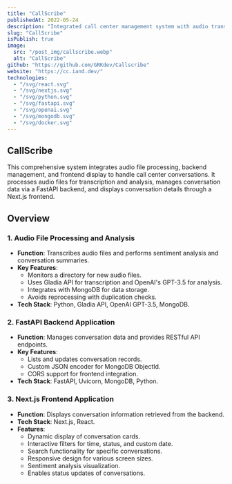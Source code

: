 ```yaml
---
title: "CallScribe"
publishedAt: 2022-05-24
description: "Integrated call center management system with audio transcription, FastAPI for data handling, and a Next.js interface for accessing and interacting with conversation data."
slug: "CallScribe"
isPublish: true
image: 
  src: "/post_img/callscribe.webp"
  alt: "CallScribe"
github: "https://github.com/GRKdev/Callscribe"
website: "https://cc.iand.dev/"
technologies:
  - "/svg/react.svg"
  - "/svg/nextjs.svg"
  - "/svg/python.svg"
  - "/svg/fastapi.svg"
  - "/svg/openai.svg"
  - "/svg/mongodb.svg"
  - "/svg/docker.svg"
---
```



## CallScribe
This comprehensive system integrates audio file processing, backend management, and frontend display to handle call center conversations. It processes audio files for transcription and analysis, manages conversation data via a FastAPI backend, and displays conversation details through a Next.js frontend.

## Overview

### 1. Audio File Processing and Analysis
- **Function**: Transcribes audio files and performs sentiment analysis and conversation summaries.
- **Key Features**:
  - Monitors a directory for new audio files.
  - Uses Gladia API for transcription and OpenAI's GPT-3.5 for analysis.
  - Integrates with MongoDB for data storage.
  - Avoids reprocessing with duplication checks.
- **Tech Stack**: Python, Gladia API, OpenAI GPT-3.5, MongoDB.

### 2. FastAPI Backend Application
- **Function**: Manages conversation data and provides RESTful API endpoints.
- **Key Features**:
  - Lists and updates conversation records.
  - Custom JSON encoder for MongoDB ObjectId.
  - CORS support for frontend integration.
- **Tech Stack**: FastAPI, Uvicorn, MongoDB, Python.

### 3. Next.js Frontend Application
- **Function**: Displays conversation information retrieved from the backend.
- **Tech Stack**: Next.js, React.
- **Features**:
  - Dynamic display of conversation cards.
  - Interactive filters for time, status, and custom date.
  - Search functionality for specific conversations.
  - Responsive design for various screen sizes.
  - Sentiment analysis visualization.
  - Enables status updates of conversations.
